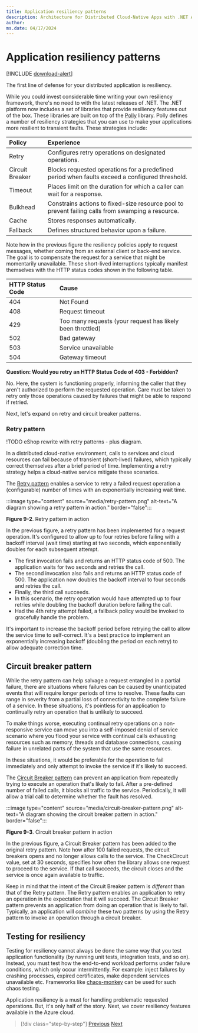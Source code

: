 ```yaml
---
title: Application resiliency patterns
description: Architecture for Distributed Cloud-Native Apps with .NET Aspire & Containers | Application Resiliency Patterns
author: 
ms.date: 04/17/2024
---
```


# Application resiliency patterns

[!INCLUDE [download-alert](../includes/download-alert.md)]

The first line of defense for your distributed application is resiliency.

While you could invest considerable time writing your own resiliency framework, there's no need to with the latest releases of .NET. The .NET platform now includes a set of libraries that provide resiliency features out of the box. These libraries are built on top of the [Polly](https://github.com/App-vNext/Polly) library. Polly defines a number of resiliency strategies that you can use to make your applications more resilient to transient faults. These strategies include:

| Policy | Experience |
| :-------- | :-------- |
| Retry | Configures retry operations on designated operations. |
| Circuit Breaker | Blocks requested operations for a predefined period when faults exceed a configured threshold. |
| Timeout | Places limit on the duration for which a caller can wait for a response. |
| Bulkhead | Constrains actions to fixed-size resource pool to prevent failing calls from swamping a resource. |
| Cache | Stores responses automatically. |
| Fallback | Defines structured behavior upon a failure. |

Note how in the previous figure the resiliency policies apply to request messages, whether coming from an external client or back-end service. The goal is to compensate the request for a service that might be momentarily unavailable. These short-lived interruptions typically manifest themselves with the HTTP status codes shown in the following table.

| HTTP Status Code| Cause |
| :-------- | :-------- |
| 404 | Not Found |
| 408 | Request timeout |
| 429 | Too many requests (your request has likely been throttled) |
| 502 | Bad gateway |
| 503 | Service unavailable |
| 504 | Gateway timeout |

**Question: Would you retry an HTTP Status Code of 403 - Forbidden?**

No. Here, the system is functioning properly, informing the caller that they aren't authorized to perform the requested operation. Care must be taken to retry only those operations caused by failures that might be able to respond if retried.

Next, let's expand on retry and circuit breaker patterns.

### Retry pattern


!TODO eShop rewrite with retry patterns - plus diagram.

In a distributed cloud-native environment, calls to services and cloud resources can fail because of transient (short-lived) failures, which typically correct themselves after a brief period of time. Implementing a retry strategy helps a cloud-native service mitigate these scenarios.

The [Retry pattern](/azure/architecture/patterns/retry) enables a service to retry a failed request operation a (configurable) number of times with an exponentially increasing wait time.

:::image type="content" source="media/retry-pattern.png" alt-text="A diagram showing a retry pattern in action." border="false":::

**Figure 9-2**. Retry pattern in action

In the previous figure, a retry pattern has been implemented for a request operation. It's configured to allow up to four retries before failing with a backoff interval (wait time) starting at two seconds, which exponentially doubles for each subsequent attempt.

- The first invocation fails and returns an HTTP status code of 500. The application waits for two seconds and retries the call.
- The second invocation also fails and returns an HTTP status code of 500. The application now doubles the backoff interval to four seconds and retries the call.
- Finally, the third call succeeds.
- In this scenario, the retry operation would have attempted up to four retries while doubling the backoff duration before failing the call.
- Had the 4th retry attempt failed, a fallback policy would be invoked to gracefully handle the problem.

It's important to increase the backoff period before retrying the call to allow the service time to self-correct. It's a best practice to implement an exponentially increasing backoff (doubling the period on each retry) to allow adequate correction time.

## Circuit breaker pattern

While the retry pattern can help salvage a request entangled in a partial failure, there are situations where failures can be caused by unanticipated events that will require longer periods of time to resolve. These faults can range in severity from a partial loss of connectivity to the complete failure of a service. In these situations, it's pointless for an application to continually retry an operation that is unlikely to succeed.

To make things worse, executing continual retry operations on a non-responsive service can move you into a self-imposed denial of service scenario where you flood your service with continual calls exhausting resources such as memory, threads and database connections, causing failure in unrelated parts of the system that use the same resources.

In these situations, it would be preferable for the operation to fail immediately and only attempt to invoke the service if it's likely to succeed.

The [Circuit Breaker pattern](/azure/architecture/patterns/circuit-breaker) can prevent an application from repeatedly trying to execute an operation that's likely to fail. After a pre-defined number of failed calls, it blocks all traffic to the service. Periodically, it will allow a trial call to determine whether the fault has resolved.

:::image type="content" source="media/circuit-breaker-pattern.png" alt-text="A diagram showing the circuit breaker pattern in action." border="false":::

**Figure 9-3**. Circuit breaker pattern in action

In the previous figure, a Circuit Breaker pattern has been added to the original retry pattern. Note how after 100 failed requests, the circuit breakers opens and no longer allows calls to the service. The CheckCircuit value, set at 30 seconds, specifies how often the library allows one request to proceed to the service. If that call succeeds, the circuit closes and the service is once again available to traffic.

Keep in mind that the intent of the Circuit Breaker pattern is *different* than that of the Retry pattern. The Retry pattern enables an application to retry an operation in the expectation that it will succeed. The Circuit Breaker pattern prevents an application from doing an operation that is likely to fail. Typically, an application will *combine* these two patterns by using the Retry pattern to invoke an operation through a circuit breaker.

## Testing for resiliency

Testing for resiliency cannot always be done the same way that you test application functionality (by running unit tests, integration tests, and so on). Instead, you must test how the end-to-end workload performs under failure conditions, which only occur intermittently. For example: inject failures by crashing processes, expired certificates, make dependent services unavailable etc. Frameworks like [chaos-monkey](https://github.com/Netflix/chaosmonkey) can be used for such chaos testing.

Application resiliency is a must for handling problematic requested operations. But, it's only half of the story. Next, we cover resiliency features available in the Azure cloud.

>[!div class="step-by-step"]
>[Previous](introduction.md)
>[Next](cloud-infrastructure-resiliency-azure.md)
